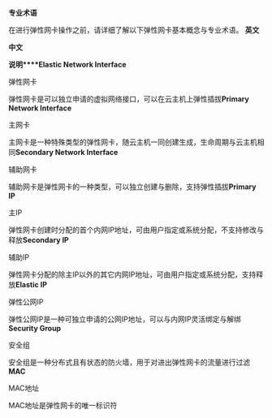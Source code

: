 **专业术语**

在进行弹性网卡操作之前，请详细了解以下弹性网卡基本概念与专业术语。
**英文**

**中文**

**说明****Elastic Network Interface**

弹性网卡

弹性网卡是可以独立申请的虚拟网络接口，可以在云主机上弹性插拔**Primary Network Interface**

主网卡

主网卡是一种特殊类型的弹性网卡，随云主机一同创建生成，生命周期与云主机相同**Secondary Network Interface**

辅助网卡

辅助网卡是弹性网卡的一种类型，可以独立创建与删除，支持弹性插拔**Primary IP**

主IP

弹性网卡创建时分配的首个内网IP地址，可由用户指定或系统分配，不支持修改与释放**Secondary IP**

辅助IP

弹性网卡分配的除主IP以外的其它内网IP地址，可由用户指定或系统分配，支持释放**Elastic IP**

弹性公网IP

弹性公网IP是一种可独立申请的公网IP地址，可以与内网IP灵活绑定与解绑**Security Group**

安全组

安全组是一种分布式且有状态的防火墙，用于对进出弹性网卡的流量进行过滤**MAC**

MAC地址

MAC地址是弹性网卡的唯一标识符